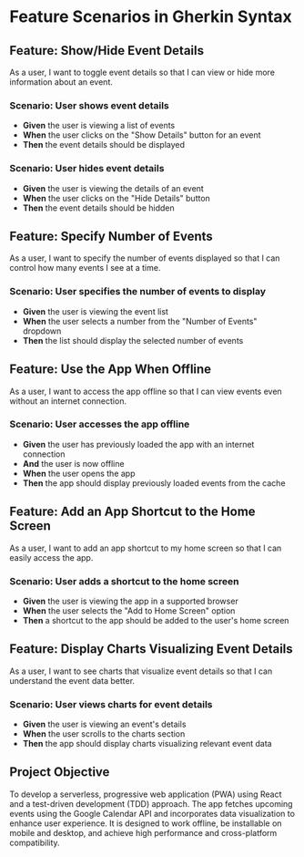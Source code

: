 # Feature Scenarios in Gherkin Syntax

## Feature: Show/Hide Event Details
As a user, I want to toggle event details so that I can view or hide more information about an event.

### Scenario: User shows event details
- **Given** the user is viewing a list of events
- **When** the user clicks on the "Show Details" button for an event
- **Then** the event details should be displayed

### Scenario: User hides event details
- **Given** the user is viewing the details of an event
- **When** the user clicks on the "Hide Details" button
- **Then** the event details should be hidden

## Feature: Specify Number of Events
As a user, I want to specify the number of events displayed so that I can control how many events I see at a time.

### Scenario: User specifies the number of events to display
- **Given** the user is viewing the event list
- **When** the user selects a number from the "Number of Events" dropdown
- **Then** the list should display the selected number of events

## Feature: Use the App When Offline
As a user, I want to access the app offline so that I can view events even without an internet connection.

### Scenario: User accesses the app offline
- **Given** the user has previously loaded the app with an internet connection
- **And** the user is now offline
- **When** the user opens the app
- **Then** the app should display previously loaded events from the cache

## Feature: Add an App Shortcut to the Home Screen
As a user, I want to add an app shortcut to my home screen so that I can easily access the app.

### Scenario: User adds a shortcut to the home screen
- **Given** the user is viewing the app in a supported browser
- **When** the user selects the "Add to Home Screen" option
- **Then** a shortcut to the app should be added to the user's home screen

## Feature: Display Charts Visualizing Event Details
As a user, I want to see charts that visualize event details so that I can understand the event data better.

### Scenario: User views charts for event details
- **Given** the user is viewing an event's details
- **When** the user scrolls to the charts section
- **Then** the app should display charts visualizing relevant event data

## Project Objective

To develop a serverless, progressive web application (PWA) using React and a test-driven development (TDD) approach. The app fetches upcoming events using the Google Calendar API and incorporates data visualization to enhance user experience. It is designed to work offline, be installable on mobile and desktop, and achieve high performance and cross-platform compatibility.
